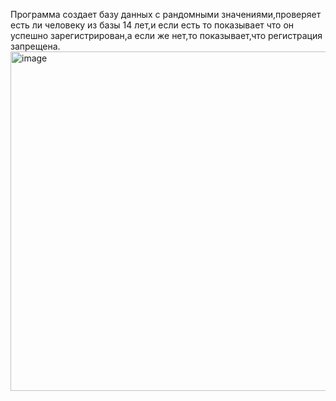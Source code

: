 Программа создает базу данных с рандомными значениями,проверяет есть ли человеку из базы 14 лет,и если есть то показывает что он успешно зарегистрирован,а если же нет,то показывает,что регистрация запрещена.
<img width="1086" height="543" alt="image" src="https://github.com/user-attachments/assets/ab40a36f-8e31-44ca-af0b-12745982d306" />
